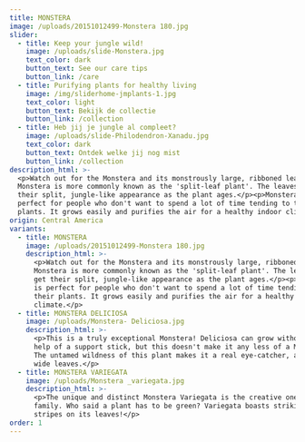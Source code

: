 ```yaml
---
title: MONSTERA
image: /uploads/20151012499-Monstera 180.jpg
slider:
  - title: Keep your jungle wild!
    image: /uploads/slide-Monstera.jpg
    text_color: dark
    button_text: See our care tips
    button_link: /care
  - title: Purifying plants for healthy living
    image: /img/sliderhome-jmplants-1.jpg
    text_color: light
    button_text: Bekijk de collectie
    button_link: /collection
  - title: Heb jij je jungle al compleet?
    image: /uploads/slide-Philodendron-Xanadu.jpg
    text_color: dark
    button_text: Ontdek welke jij nog mist
    button_link: /collection
description_html: >-
  <p>Watch out for the Monstera and its monstrously large, ribboned leaves.
  Monstera is more commonly known as the 'split-leaf plant'. The leaves only get
  their split, jungle-like appearance as the plant ages.</p><p>Monstera is
  perfect for people who don't want to spend a lot of time tending to their
  plants. It grows easily and purifies the air for a healthy indoor climate.</p>
origin: Central America
variants:
  - title: MONSTERA
    image: /uploads/20151012499-Monstera 180.jpg
    description_html: >-
      <p>Watch out for the Monstera and its monstrously large, ribboned leaves.
      Monstera is more commonly known as the 'split-leaf plant'. The leaves only
      get their split, jungle-like appearance as the plant ages.</p><p>Monstera
      is perfect for people who don't want to spend a lot of time tending to
      their plants. It grows easily and purifies the air for a healthy indoor
      climate.</p>
  - title: MONSTERA DELICIOSA
    image: /uploads/Monstera- Deliciosa.jpg
    description_html: >-
      <p>This is a truly exceptional Monstera! Deliciosa can grow without the
      help of a support stick, but this doesn't make it any less of a Monstera.
      The untamed wildness of this plant makes it a real eye-catcher, as do its
      wide leaves.</p>
  - title: MONSTERA VARIEGATA
    image: /uploads/Monstera _variegata.jpg
    description_html: >-
      <p>The unique and distinct Monstera Variegata is the creative one in the
      family. Who said a plant has to be green? Variegata boasts striking white
      stripes on its leaves!</p>
order: 1
---
```



